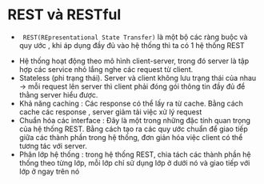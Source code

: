 REST và RESTful
============
- ` REST(REpresentational State Transfer)` là một bộ các ràng buộc và quy ước , khi áp dụng đầy đủ vào hệ thống thì ta có 1 hệ thống REST
+ Hệ thống hoạt động theo mô hình client-server, trong đó server là tập hợp các service nhỏ lắng nghe các request từ client.
+ Stateless (phi trạng thái). Server và client không lưu trạng thái của nhau -> mỗi request lên server thì client phải đóng gói thông tin đầy đủ để thằng server hiểu được.
+ Khả năng caching : Các response có thể lấy ra từ cache. Bằng cách cache các response , server giảm tải việc xử lý request
+ Chuẩn hóa các interface : Đây là một trong những đặc tính quan trọng của hệ thống REST. Bằng cách tạo ra các quy ước chuẩn để giao tiếp giữa các thành phần trong hệ thống, đơn giản hóa việc client có thể tương tác với server.
+ Phân lớp hệ thống : trong hệ thống REST, chia tách các thành phần hệ thống theo từng lớp, mỗi lớp chỉ sử dụng lớp ở dưới nó và giao tiếp với lớp ở ngay trên nó 
